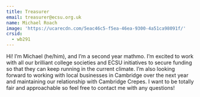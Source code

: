 ```yaml
---
title: Treasurer
email: treasurer@ecsu.org.uk
name: Michael Roach
image: 'https://ucarecdn.com/5eac46c5-f5ea-46ea-9300-4a51ca98091f/'
crsid:
  - wb291
---
```

Hi! I’m Michael (he/him), and I’m a second year mathmo. I’m excited to work with all our brilliant college societies and ECSU initiatives to secure funding so that they can keep running in the current climate. I’m also looking forward to working with local businesses in Cambridge over the next year and maintaining our relationship with Cambridge Crepes. I want to be totally fair and approachable so feel free to contact me with any questions!
